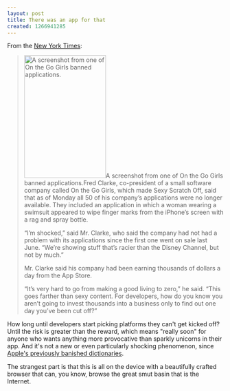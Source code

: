 ```yaml
---
layout: post
title: There was an app for that
created: 1266941285
---
```

From the <a href="http://www.nytimes.com/2010/02/23/technology/23apps.html">New York Times</a>:
<blockquote><span class="inline inline-right"><img src="http://morisy.com/files/images/bannedapp.jpg" alt="A screenshot from one of On the Go Girls banned applications." title="A screenshot from one of On the Go Girls banned applications."  class="image image-_original " width="190" height="285" /><span class="caption" style="width: 188px;">A screenshot from one of On the Go Girls banned applications.</span></span>Fred Clarke, co-president of a small software company called On the Go Girls, which made Sexy Scratch Off, said that as of Monday all 50 of his company’s applications were no longer available. They included an application in which a woman wearing a swimsuit appeared to wipe finger marks from the iPhone’s screen with a rag and spray bottle.

“I’m shocked,” said Mr. Clarke, who said the company had not had a problem with its applications since the first one went on sale last June. “We’re showing stuff that’s racier than the Disney Channel, but not by much.”

Mr. Clarke said his company had been earning thousands of dollars a day from the App Store.

“It’s very hard to go from making a good living to zero,” he said. “This goes farther than sexy content. For developers, how do you know you aren’t going to invest thousands into a business only to find out one day you’ve been cut off?”</blockquote>

How long until developers start picking platforms they can't get kicked off? Until the risk is greater than the reward, which means "really soon" for anyone who wants anything more provocative than sparkly unicorns in their app. And it's not a new or even particularly shocking phenomenon, since <a href="http://www.telegraph.co.uk/technology/apple/5982243/Apple-bans-dictionary-from-App-Store-over-swear-words.html">Apple's previously banished dictionaries</a>.

The strangest part is that this is all on the device with a beautifully crafted browser that can, you know, browse the great smut basin that is the Internet.

